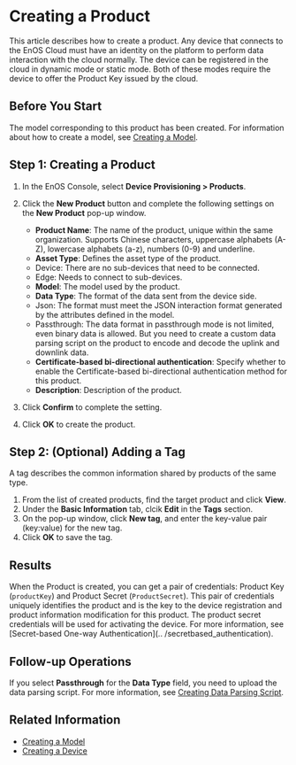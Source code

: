 # Creating a Product

This article describes how to create a product. Any device that connects to the EnOS Cloud must have an identity on the platform to perform data interaction with the cloud normally. The device can be registered in the cloud in dynamic mode or static mode. Both of these modes require the device to offer the Product Key issued by the cloud.

## Before You Start

The model corresponding to this product has been created. For information about how to create a model, see [Creating a Model](creating_model).

## Step 1: Creating a Product
1. In the EnOS Console, select **Device Provisioning > Products**.
2. Click the **New Product** button and complete the following settings on the **New Product** pop-up window.
   - **Product Name**: The name of the product, unique within the same organization. Supports Chinese characters, uppercase alphabets (A-Z), lowercase alphabets (a-z), numbers (0-9) and underline.
   - **Asset Type**: Defines the asset type of the product.
    + Device: There are no sub-devices that need to be connected.
    + Edge: Needs to connect to sub-devices.
   - **Model**: The model used by the product.
   - **Data Type**: The format of the data sent from the device side.
    + Json: The format must meet the JSON interaction format generated by the attributes defined in the model.
    + Passthrough: The data format in passthrough mode is not limited, even binary data is allowed. But you need to create a custom data parsing script on the product to encode and decode the uplink and downlink data.
   - **Certificate-based bi-directional authentication**: Specify whether to enable the Certificate-based bi-directional authentication method for this product.
   - **Description**: Description of the product.

3. Click **Confirm** to complete the setting.

4. Click **OK** to create the product.

## Step 2: (Optional) Adding a Tag
A tag describes the common information shared by products of the same type.

1. From the list of created products, find the target product and click **View**.
2. Under the **Basic Information** tab, clcik **Edit** in the **Tags** section.
3. On the pop-up window, click **New tag**, and enter the key-value pair (key:value) for the new tag.
4. Click **OK** to save the tag.

## Results

When the Product is created, you can get a pair of credentials: Product Key (`productKey`) and Product Secret (`ProductSecret`). This pair of credentials uniquely identifies the product and is the key to the device registration and product information modification for this product. The product secret credentials will be used for activating the device. For more information, see [Secret-based One-way Authentication](.. /secretbased_authentication).

## Follow-up Operations

If you select **Passthrough** for the **Data Type** field, you need to upload the data parsing script. For more information, see [Creating Data Parsing Script](creating_data_parsing_script).

## Related Information

- [Creating a Model](creating_model)
- [Creating a Device](creating_device)
